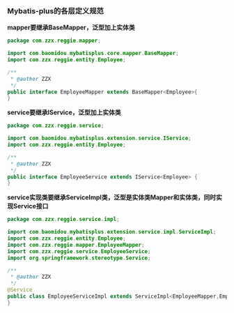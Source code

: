 ### Mybatis-plus的各层定义规范



**mapper要继承BaseMapper，泛型加上实体类**

```java
package com.zzx.reggie.mapper;

import com.baomidou.mybatisplus.core.mapper.BaseMapper;
import com.zzx.reggie.entity.Employee;

/**
 * @author ZZX
 */
public interface EmployeeMapper extends BaseMapper<Employee>{
}
```



**service要继承IService，泛型加上实体类**

```java
package com.zzx.reggie.service;

import com.baomidou.mybatisplus.extension.service.IService;
import com.zzx.reggie.entity.Employee;

/**
 * @author ZZX
 */
public interface EmployeeService extends IService<Employee> {
}
```



**service实现类要继承ServiceImpl类，泛型是实体类Mapper和实体类，同时实现Service接口**

```java
package com.zzx.reggie.service.impl;

import com.baomidou.mybatisplus.extension.service.impl.ServiceImpl;
import com.zzx.reggie.entity.Employee;
import com.zzx.reggie.mapper.EmployeeMapper;
import com.zzx.reggie.service.EmployeeService;
import org.springframework.stereotype.Service;

/**
 * @author ZZX
 */
@Service
public class EmployeeServiceImpl extends ServiceImpl<EmployeeMapper,Employee> implements EmployeeService{
}
```